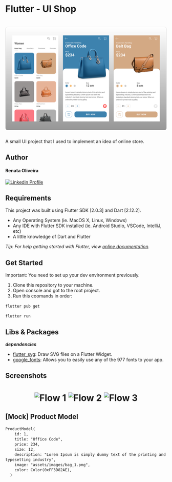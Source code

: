 # Flutter - UI Shop

<h1 align="center">
  <img alt="Home" title="#Home" width="1000px" src="./assets/screenshots/ShopUI.png" />
</h1>

A small UI project that I used to implement an idea of online store.


## Author

#### Renata Oliveira
[![Linkedin Profile](https://img.shields.io/badge/LinkedIn-0077B5?style=for-the-badge&logo=linkedin&logoColor=white)](https://www.linkedin.com/in/renatafariaoliveira/)


## Requirements

This project was built using Flutter SDK [2.0.3] and Dart [2.12.2].

* Any Operating System (ie. MacOS X, Linux, Windows)
* Any IDE with Flutter SDK installed (ie. Android Studio, VSCode, IntelliJ, etc)
* A little knowledge of Dart and Flutter

_Tip: For help getting started with Flutter, view
[online documentation](https://flutter.dev/docs)._

## Get Started

Important: You need to set up your dev environment previously.

1. Clone this repository to your machine.
1. Open console and got to the root project.
2. Run this coomands in order:

 ```flutter pub get```

 ```flutter run```

## Libs & Packages

**_dependencies_**
* [flutter_svg](https://pub.dev/packages/flutter_svg): Draw SVG files on a Flutter Widget.
* [google_fonts](https://pub.dev/packages/google_fonts): Allows you to easily use any of the 977 fonts to your app.


## Screenshots

<h1 align="center">
  <img alt="Flow 1" title="#Flow1" width="200px" src="./assets/screenshots/flow1.png" />
  <img alt="Flow 2" title="#Flow2" width="200px" src="./assets/screenshots/flow2.png" />
  <img alt="Flow 3" title="#Flow3" width="200px" src="./assets/screenshots/flow3.png" />
</h1>

## [Mock] Product Model

```
ProductModel(
    id: 1,
    title: "Office Code",
    price: 234,
    size: 12,
    description: "Lorem Ipsum is simply dummy text of the printing and typesetting industry",
    image: "assets/images/bag_1.png",
    color: Color(0xFF3D82AE),
  )
```